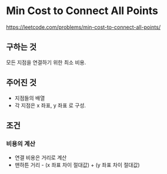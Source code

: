 # Min Cost to Connect All Points
https://leetcode.com/problems/min-cost-to-connect-all-points/
## 구하는 것
모든 지점을 연결하기 위한 최소 비용.
## 주어진 것
- 지점들의 배열
- 각 지점은 x 좌표, y 좌표 로 구성.
## 조건
### 비용의 계산
- 연결 비용은 거리로 계산
- 맨하튼 거리 - (x 좌표 차이 절대값) + (y 좌표 차이 절대값)
